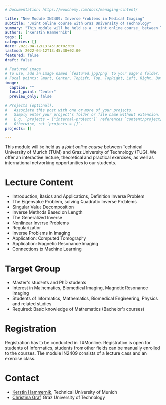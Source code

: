 ```yaml
---
# Documentation: https://wowchemy.com/docs/managing-content/

title: "New Module IN2409: Inverse Problems in Medical Imaging"
subtitle: "Joint online course with Graz University of Technology"
summary: "This module will be held as a _joint online course_ between Technical University of Munich (TUM) and  Graz University of Technology (TUG). We offer an interactive lecture, theoretical and practical exercises, as well as international networking opportunities to our students."
authors: ["Kerstin Hammernik"]
tags: []
categories: []
date: 2022-04-12T13:45:38+02:00
lastmod: 2022-04-12T13:45:38+02:00
featured: false
draft: false

# Featured image
# To use, add an image named `featured.jpg/png` to your page's folder.
# Focal points: Smart, Center, TopLeft, Top, TopRight, Left, Right, BottomLeft, Bottom, BottomRight.
image:
  caption: ""
  focal_point: "Center"
  preview_only: false

# Projects (optional).
#   Associate this post with one or more of your projects.
#   Simply enter your project's folder or file name without extension.
#   E.g. `projects = ["internal-project"]` references `content/project/deep-learning/index.md`.
#   Otherwise, set `projects = []`.
projects: []

---
```

This module will be held as a _joint online course_ between Technical University of Munich (TUM) and  Graz University of Technology (TUG). We offer an interactive lecture, theoretical and practical exercises, as well as international networking opportunities to our students.

# Lecture Content
- Introduction, Basics and Applications, Definition Inverse Problem
- The Eigenvalue Problem, solving Quadratic Inverse Problems
- Singular Value Decomposition
- Inverse Methods Based on Length
- The Generalized Inverse
- Nonlinear Inverse Problems
- Regularization
- Inverse Problems in Imaging
- Application: Computed Tomography
- Application: Magnetic Resonance Imaging
- Connections to Machine Learning

# Target Group
- Master's students and PhD students
- Interest in Mathematics, Biomedical Imaging, Magnetic Resonance Imaging
- Students of Informatics, Mathematics, Biomedical Engineering, Physics and related studies
- Required: Basic knowledge of Mathematics (Bachelor's courses)

# Registration
Registration has to be conducted in TUMonline. Registration is open for students of Informatics, students from other fields can be manually enrolled to the courses. The module IN2409 consists of a lecture class and an exercise class.

# Contact
- [Kerstin Hammernik](mailto:k.hammernik@tum.de), Technical University of Munich
- [Christina Graf](mailto:c.graf@tugraz.at), Graz University of Technology
